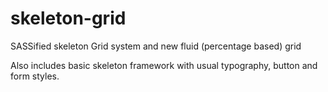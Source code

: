 skeleton-grid
=============

SASSified skeleton Grid system and new fluid (percentage based) grid

Also includes basic skeleton framework with usual typography, button and form styles.
